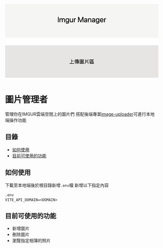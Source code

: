 ![cover](/readme/cover.png)

# 圖片管理者

管理你在IMGUR雲端空間上的圖片們
搭配後端專案[image-uploader](https://github.com/connectshark/image-uploader)可進行本地端操作功能

## 目錄
- [如何使用](#如何使用)
- [目前可使用的功能](#目前可使用的功能)


## 如何使用
下載至本地端後於根目錄新增`.env`檔 新增以下指定內容
```
.env
VITE_API_DOMAIN=<DOMAIN>
```


## 目前可使用的功能

- 新增圖片
- 刪除圖片
- 瀏覽指定相簿的照片